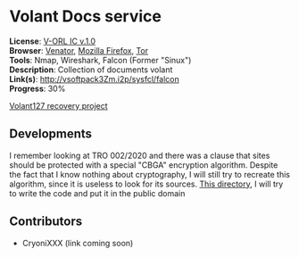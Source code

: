 # Volant Docs service

**License**: [V-ORL IC v.1.0](https://github.com/Joomipoll/volant-docs/blob/main/LICENSE.md) <br>
**Browser**: [Venator](https://venator.cyberyozh.com/), [Mozilla Firefox](https://www.mozilla.org/sr/firefox/new/), [Tor](https://www.torproject.org/) <br>
**Tools**: Nmap, Wireshark, Falcon (Former "Sinux") <br>
**Description**: Collection of documents volant <br>
**Link(s)**: http://vsoftpack3Zm.i2p/sysfcl/falcon <br>
**Progress**: 30%

[Volant127 recovery project](https://github.com/users/Joomipoll/projects/2)

## Developments

I remember looking at TRO 002/2020 and there was a clause that sites should be protected with a special "CBGA" encryption algorithm. Despite the fact that I know nothing about cryptography, I will still try to recreate this algorithm, since it is useless to look for its sources. [This directory](https://github.com/Joomipoll/volant-docs/tree/CBGA/CBGA), I will try to write the code and put it in the public domain

## Contributors

- CryoniXXX (link coming soon)

<!--
## *opt. User section name*

*You can customize it however you like*
-->
